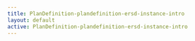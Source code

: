 ```yaml
---
title: PlanDefinition-plandefinition-ersd-instance-intro
layout: default
active: PlanDefinition-plandefinition-ersd-instance-intro
---
```



